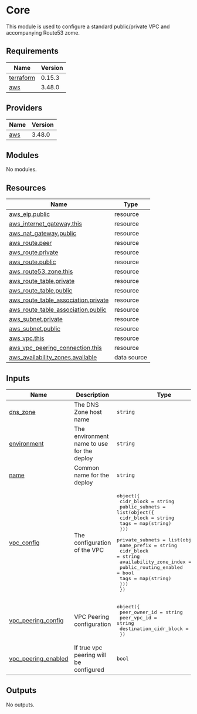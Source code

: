 # Core

This module is used to configure a standard public/private VPC and accompanying Route53 zome.

## Requirements

| Name | Version |
|------|---------|
| <a name="requirement_terraform"></a> [terraform](#requirement\_terraform) | 0.15.3 |
| <a name="requirement_aws"></a> [aws](#requirement\_aws) | 3.48.0 |

## Providers

| Name | Version |
|------|---------|
| <a name="provider_aws"></a> [aws](#provider\_aws) | 3.48.0 |

## Modules

No modules.

## Resources

| Name | Type |
|------|------|
| [aws_eip.public](https://registry.terraform.io/providers/hashicorp/aws/3.48.0/docs/resources/eip) | resource |
| [aws_internet_gateway.this](https://registry.terraform.io/providers/hashicorp/aws/3.48.0/docs/resources/internet_gateway) | resource |
| [aws_nat_gateway.public](https://registry.terraform.io/providers/hashicorp/aws/3.48.0/docs/resources/nat_gateway) | resource |
| [aws_route.peer](https://registry.terraform.io/providers/hashicorp/aws/3.48.0/docs/resources/route) | resource |
| [aws_route.private](https://registry.terraform.io/providers/hashicorp/aws/3.48.0/docs/resources/route) | resource |
| [aws_route.public](https://registry.terraform.io/providers/hashicorp/aws/3.48.0/docs/resources/route) | resource |
| [aws_route53_zone.this](https://registry.terraform.io/providers/hashicorp/aws/3.48.0/docs/resources/route53_zone) | resource |
| [aws_route_table.private](https://registry.terraform.io/providers/hashicorp/aws/3.48.0/docs/resources/route_table) | resource |
| [aws_route_table.public](https://registry.terraform.io/providers/hashicorp/aws/3.48.0/docs/resources/route_table) | resource |
| [aws_route_table_association.private](https://registry.terraform.io/providers/hashicorp/aws/3.48.0/docs/resources/route_table_association) | resource |
| [aws_route_table_association.public](https://registry.terraform.io/providers/hashicorp/aws/3.48.0/docs/resources/route_table_association) | resource |
| [aws_subnet.private](https://registry.terraform.io/providers/hashicorp/aws/3.48.0/docs/resources/subnet) | resource |
| [aws_subnet.public](https://registry.terraform.io/providers/hashicorp/aws/3.48.0/docs/resources/subnet) | resource |
| [aws_vpc.this](https://registry.terraform.io/providers/hashicorp/aws/3.48.0/docs/resources/vpc) | resource |
| [aws_vpc_peering_connection.this](https://registry.terraform.io/providers/hashicorp/aws/3.48.0/docs/resources/vpc_peering_connection) | resource |
| [aws_availability_zones.available](https://registry.terraform.io/providers/hashicorp/aws/3.48.0/docs/data-sources/availability_zones) | data source |

## Inputs

| Name | Description | Type | Default | Required |
|------|-------------|------|---------|:--------:|
| <a name="input_dns_zone"></a> [dns\_zone](#input\_dns\_zone) | The DNS Zone host name | `string` | n/a | yes |
| <a name="input_environment"></a> [environment](#input\_environment) | The environment name to use for the deploy | `string` | n/a | yes |
| <a name="input_name"></a> [name](#input\_name) | Common name for the deploy | `string` | n/a | yes |
| <a name="input_vpc_config"></a> [vpc\_config](#input\_vpc\_config) | The configuration of the VPC | <pre>object({<br>    cidr_block = string<br>    public_subnets = list(object({<br>      cidr_block = string<br>      tags       = map(string)<br>    }))<br>    private_subnets = list(object({<br>      name_prefix             = string<br>      cidr_block              = string<br>      availability_zone_index = number<br>      public_routing_enabled  = bool<br>      tags                    = map(string)<br>    }))<br>  })</pre> | n/a | yes |
| <a name="input_vpc_peering_config"></a> [vpc\_peering\_config](#input\_vpc\_peering\_config) | VPC Peering configuration | <pre>object({<br>    peer_owner_id          = string<br>    peer_vpc_id            = string<br>    destination_cidr_block = string<br>  })</pre> | <pre>{<br>  "destination_cidr_block": "",<br>  "peer_owner_id": "",<br>  "peer_vpc_id": ""<br>}</pre> | no |
| <a name="input_vpc_peering_enabled"></a> [vpc\_peering\_enabled](#input\_vpc\_peering\_enabled) | If true vpc peering will be configured | `bool` | `true` | no |

## Outputs

No outputs.
